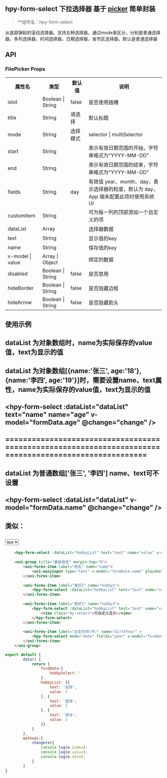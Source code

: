 
## hpy-form-select 下拉选择器 基于 [picker](https://uniapp.dcloud.io/component/picker?id=picker) 简单封装

> **组件名：hpy-form-select

从底部弹起的滚动选择器。支持五种选择器，通过mode来区分，分别是普通选择器，多列选择器，时间选择器，日期选择器，省市区选择器，默认是普通选择器

## API

### FilePicker Props

<table>
	<tr>
		<th>属性名</th>
		<th>类型</th>
		<th>默认值</th>
		<th>说明</th>
    </tr>
	<tr>
		<td>islot</td>
		<td>Boolean | String</td>
		<td>false</td>
		<td>是否使用插槽</td>
	</tr>
	<tr>
		<td>title</td>
		<td>String</td>
		<td>请选择</td>
		<td>默认标题</td>
	</tr>
	<tr>
		<td>mode</td>
		<td>String</td>
		<td>选择模式</td>
		<td>selector | multiSelector</td>
	</tr>
	<tr>
		<td>start</td>
		<td>String</td>
		<td></td>
		<td>表示有效日期范围的开始，字符串格式为"YYYY-MM-DD"</td>
	</tr>
	<tr>
		<td>end</td>
		<td>String</td>
		<td></td>
		<td>表示有效日期范围的结束，字符串格式为"YYYY-MM-DD"</td>
	</tr>
	<tr>
		<td>fields</td>
		<td>String</td>
		<td>day</td>
		<td>有效值 year、month、day，表示选择器的粒度，默认为 day，App 端未配置此项时使用系统 UI</td>
	</tr>
	<tr>
		<td>customItem</td>
		<td>String</td>
		<td></td>
		<td>可为每一列的顶部添加一个自定义的项</td>
	</tr>
	<tr>
		<td>dataList</td>
		<td>Array</td>
		<td></td>
		<td>选择器数据</td>
	</tr>
	<tr>
		<td>text</td>
		<td>String</td>
		<td></td>
		<td>显示值的key</td>
	</tr>
	<tr>
		<td>name</td>
		<td>String</td>
		<td></td>
		<td>保存值的key</td>
	</tr>
	<tr>
		<td>v-model | value</td>
		<td>Array | Object</td>
		<td></td>
		<td>绑定的数据</td>
	</tr>
	<tr>
		<td>disabled</td>
		<td>Boolean | String</td>
		<td>false</td>
		<td>是否禁用</td>
	</tr>
	<tr>
		<td>hideBorder</td>
		<td>Boolean | String</td>
		<td>false</td>
		<td>是否隐藏边框</td>
	</tr>
	<tr>
		<td>hideArrow</td>
		<td>Boolean | String</td>
		<td>false</td>
		<td>是否隐藏箭头</td>
	</tr>
</table>


## 使用示例
## dataList 为对象数组时，name为实际保存的value值，text为显示的值
## dataList 为对象数组[{name:'张三', age:'18'}, {name:'李四', age:'19'}]时，需要设置name、text属性，name为实际保存的value值，text为显示的值
## <hpy-form-select :dataList="dataList" text="name" name="age" v-model="formData.age" @change="change" />
## ======================================================================================================
## dataList 为普通数组['张三', '李四'] name、text可不设置
## <hpy-form-select :dataList="dataList" v-model="formData.name" @change="change" />
## 类似：
## <select><option value="name">text</option></select>


```html
	<hpy-form-select :dataList="hobbyList" text="text" name="value" v-model="formData.hobbySelect" @change="change" />
	 
	<uni-group title="基础信息" margin-top="0">
		<uni-forms-item label="姓名" name="name">
			<uni-easyinput type="text" v-model="formData.name" placeholder="请输入姓名" />
		</uni-forms-item>
		
		<uni-forms-item label="爱好2" name="hobby2">
			<hpy-form-select :dataList="hobbyList" text="text" name="value" v-model="formData.hobbySelect"/>
		</uni-forms-item>
		
		<uni-forms-item label="爱好3" name="hobby3">
			<hpy-form-select :dataList="hobbyList" text="text" name="value" v-model="formData.hobbySelect3" islot="true">
				<view class="my-select">可自定义显示</view>
			</hpy-form-select>
		</uni-forms-item>
		
		<uni-forms-item label="出生时间(年)" name="birthYear" >
			<hpy-form-select mode="date" fields="year" v-model="formData.birthYear" />
		</uni-forms-item>
	</uni-group>
```

```javascript
export default {
		data() {
			return {
				formData:{
					hobbySelect:''
				},
				hobbyList: [{
					text: '足球',
					value: 1
				}, {
					text: '篮球',
					value: 2
				}, {
					text: '游泳',
					value: 3
				}],
			}
		},
		methods:{
			change(e){
				console.log(e.index);
				console.log(e.value);
				console.log(e.data);
			}
		}
}

```